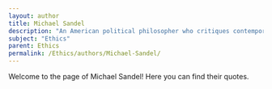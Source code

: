 ```yaml
---
layout: author
title: Michael Sandel
description: "An American political philosopher who critiques contemporary moral philosophy and argues for civic engagement, notably in his book 'Justice: What's the Right Thing to Do?'"
subject: "Ethics"
parent: Ethics
permalink: /Ethics/authors/Michael-Sandel/
---
```


Welcome to the page of Michael Sandel! Here you can find their quotes.
